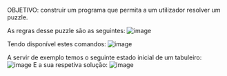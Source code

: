 OBJETIVO: construir um programa que permita a um utilizador resolver um puzzle. 

As regras desse puzzle são as seguintes:
![image](https://github.com/user-attachments/assets/cea93f96-b3ac-48e6-9ff1-58f917f41734)

Tendo disponível estes comandos:
![image](https://github.com/user-attachments/assets/53fcda89-6839-4555-b8b3-23b1bc5a8e10)

A servir de exemplo temos o seguinte estado inicial de um tabuleiro:
![image](https://github.com/user-attachments/assets/df5e09c6-dac9-452c-927a-2614b7f22155)
E a sua respetiva solução:
![image](https://github.com/user-attachments/assets/ec01ace5-40b3-4126-b817-4d5b43ac9530)



